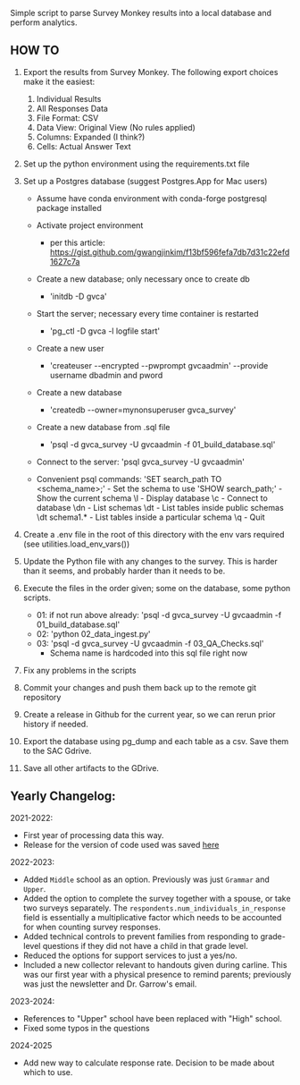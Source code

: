 Simple script to parse Survey Monkey results into a local database and perform analytics.

## HOW TO
1. Export the results from Survey Monkey.  The following export choices make it the easiest:
   1. Individual Results
   2. All Responses Data
   3. File Format: CSV
   4. Data View: Original View (No rules applied)
   5. Columns: Expanded (I think?)
   6. Cells: Actual Answer Text
2. Set up the python environment using the requirements.txt file
3. Set up a Postgres database (suggest Postgres.App for Mac users)
	- Assume have conda environment with conda-forge postgresql package installed
	- Activate project environment
	   - per this article: https://gist.github.com/gwangjinkim/f13bf596fefa7db7d31c22efd1627c7a
	- Create a new database; only necessary once to create db
		- 'initdb -D gvca'
	- Start the server; necessary every time container is restarted
		- 'pg_ctl -D gvca -l logfile start'
	- Create a new user
		- 'createuser --encrypted --pwprompt gvcaadmin' --provide username dbadmin and pword
	- Create a new database
		- 'createdb --owner=mynonsuperuser gvca_survey'
	- Create a new database from .sql file
		- 'psql -d gvca_survey -U gvcaadmin -f 01_build_database.sql'

	- Connect to the server:
		'psql gvca_survey -U gvcaadmin'
	- Convenient psql commands:
		  'SET search_path TO <schema_name>;' - Set the schema to use
		  'SHOW search_path;' - Show the current schema
		  \l - Display database
		  \c - Connect to database
		  \dn - List schemas
		  \dt - List tables inside public schemas
		  \dt schema1.* - List tables inside a particular schema
		  \q - Quit

4. Create a .env file in the root of this directory with the env vars required (see utilities.load_env_vars())
5. Update the Python file with any changes to the survey.  This is harder than it seems, and probably harder than it needs to be.
6. Execute the files in the order given; some on the database, some python scripts.
	- 01: if not run above already: 'psql -d gvca_survey -U gvcaadmin -f 01_build_database.sql'
	- 02: 'python 02_data_ingest.py'
	- 03: 'psql -d gvca_survey -U gvcaadmin -f 03_QA_Checks.sql'
	   - Schema name is hardcoded into this sql file right now
7. Fix any problems in the scripts
8. Commit your changes and push them back up to the remote git repository
9. Create a release in Github for the current year, so we can rerun prior history if needed.
10. Export the database using pg_dump and each table as a csv.  Save them to the SAC Gdrive.
11. Save all other artifacts to the GDrive.

## Yearly Changelog:

2021-2022:
* First year of processing data this way.
* Release for the version of code used was saved [here](https://github.com/bdoremus/gvca_survey_analytics/releases/tag/year_final)

2022-2023:
* Added `Middle` school as an option.  Previously was just `Grammar` and `Upper`.
* Added the option to complete the survey together with a spouse, or take two surveys separately.  The `respondents.num_individuals_in_response` field is essentially a multiplicative factor which needs to be accounted for when counting survey responses.
* Added technical controls to prevent families from responding to grade-level questions if they did not have a child in that grade level.
* Reduced the options for support services to just a yes/no.
* Included a new collector relevant to handouts given during carline.  This was our first year with a physical presence to remind parents; previously was just the newsletter and Dr. Garrow's email.

2023-2024:
* References to "Upper" school have been replaced with "High" school.
* Fixed some typos in the questions

2024-2025
* Add new way to calculate response rate.  Decision to be made about which to use.
